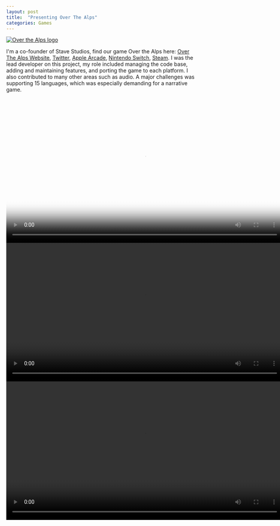 ```yaml
---
layout: post
title:  "Presenting Over The Alps"
categories: Games
---
```


[![Over the Alps logo]({{site.url}}/assets/img/otaScreenshot1.webp)]({{site.url}}/games/2000/01/06/presenting-over-the-alps.html)

I'm a co-founder of Stave Studios, find our game Over the Alps here: [Over The Alps Website](https://overthealpsgame.com/), [Twitter](https://twitter.com/overthealpsgame), [Apple Arcade](https://apple.co/-OverTheAlps), [Nintendo Switch](https://apple.co/-OverTheAlps), [Steam](https://store.steampowered.com/app/1227400/Over_the_Alps/).
I was the lead developer on this project, my role included managing the code base, adding and maintaining features, and porting the game to each platform. I also contributed to many other areas such as audio. A major challenges was supporting 15 languages, which was especially demanding for a narrative game.

<br>

<video controls poster="{{site.url}}/assets/img/otaVideoStart.webp" width="740">
  <source src="{{site.url}}/assets/video/KOTM_Out_Now_Trailer.mp4" type="video/mp4">
</video>

<br>

<video controls autoplay loop width="740">
  <source src="{{site.url}}/assets/video/Observatory.webm" type="video/webm">
</video>

<br>

<video controls autoplay loop width="740">
  <source src="{{site.url}}/assets/video/trainstation.webm" type="video/webm">
</video>

<!-- ### Lead Developer Post-Mortem -->